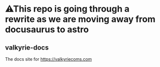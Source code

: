 # ⚠This repo is going through a rewrite as we are moving away from docusaurus to astro

## valkyrie-docs

The docs site for https://valkyriecoms.com